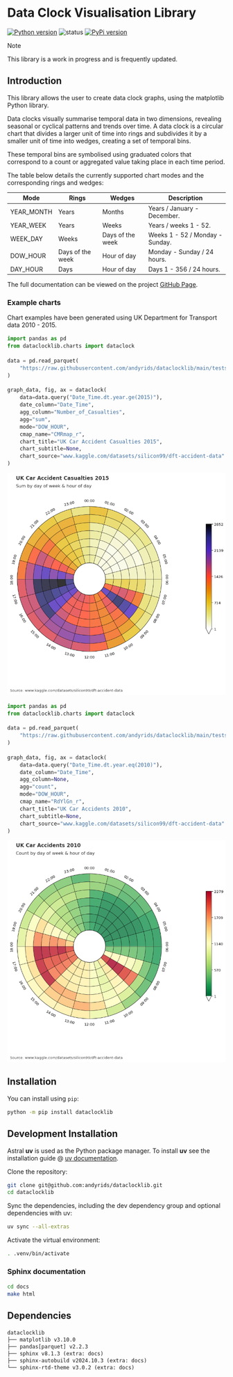 # Data Clock Visualisation Library

[![Python version](https://img.shields.io/badge/python-3.10+-blue.svg)](https://www.python.org/downloads/) ![status](https://img.shields.io/badge/status-maintained-yellow.svg) [![PyPi version](https://img.shields.io/pypi/v/dataclocklib.svg)](https://pypi.python.org/pypi/dataclocklib/)

>[!NOTE]
> This library is a work in progress and is frequently updated.

## Introduction

This library allows the user to create data clock graphs, using the matplotlib Python library.

Data clocks visually summarise temporal data in two dimensions, revealing seasonal or cyclical patterns and trends over time. A data clock is a circular chart that divides a larger unit of time into rings and subdivides it by a smaller unit of time into wedges, creating a set of temporal bins.

These temporal bins are symbolised using graduated colors that correspond to a count or aggregated value taking place in each time period.

The table below details the currently supported chart modes and the corresponding rings and wedges:

| Mode       | Rings            | Wedges           | Description                       |
|------------|------------------|------------------|-----------------------------------|
| YEAR_MONTH | Years            | Months           | Years / January - December.       |
| YEAR_WEEK  | Years            | Weeks            | Years / weeks 1 - 52.             |
| WEEK_DAY   | Weeks            | Days of the week | Weeks 1 - 52 / Monday - Sunday.   |
| DOW_HOUR   | Days of the week | Hour of day      | Monday - Sunday / 24 hours.       |
| DAY_HOUR   | Days             | Hour of day      | Days 1 - 356 / 24 hours.          |

The full documentation can be viewed on the project [GitHub Page](https://andyrids.github.io/dataclocklib/).

### Example charts

Chart examples have been generated using UK Department for Transport data 2010 - 2015.

```python
import pandas as pd
from dataclocklib.charts import dataclock

data = pd.read_parquet(
    "https://raw.githubusercontent.com/andyrids/dataclocklib/main/tests/data/traffic_data.parquet.gzip"
)

graph_data, fig, ax = dataclock(
    data=data.query("Date_Time.dt.year.ge(2015)"),
    date_column="Date_Time",
    agg_column="Number_of_Casualties",
    agg="sum",
    mode="DOW_HOUR",
    cmap_name="CMRmap_r",
    chart_title="UK Car Accident Casualties 2015",
    chart_subtitle=None,
    chart_source="www.kaggle.com/datasets/silicon99/dft-accident-data"
)
```

![Data clock chart](https://raw.githubusercontent.com/andyrids/dataclocklib/main/docs/source/_static/images/sphinx_index_chart_1.png)

```python
import pandas as pd
from dataclocklib.charts import dataclock

data = pd.read_parquet(
    "https://raw.githubusercontent.com/andyrids/dataclocklib/main/tests/data/traffic_data.parquet.gzip"
)

graph_data, fig, ax = dataclock(
    data=data.query("Date_Time.dt.year.eq(2010)"),
    date_column="Date_Time",
    agg_column=None,
    agg="count",
    mode="DOW_HOUR",
    cmap_name="RdYlGn_r",
    chart_title="UK Car Accidents 2010",
    chart_subtitle=None,
    chart_source="www.kaggle.com/datasets/silicon99/dft-accident-data"
)
```

![Data clock chart](https://raw.githubusercontent.com/andyrids/dataclocklib/main/docs/source/_static/images/sphinx_index_chart_2.png)

## Installation

You can install using `pip`:

```bash
python -m pip install dataclocklib
```

## Development Installation

Astral **uv** is used as the Python package manager. To install **uv** see the installation
guide @ [uv documentation](https://docs.astral.sh/uv/getting-started/installation/).

Clone the repository:

```bash
git clone git@github.com:andyrids/dataclocklib.git
cd dataclocklib
```

Sync the dependencies, including the dev dependency group and optional dependencies with uv:

```bash
uv sync --all-extras
```

Activate the virtual environment:

```bash
. .venv/bin/activate
```

### Sphinx documentation

```bash
cd docs
make html
```

## Dependencies

```text
dataclocklib
├── matplotlib v3.10.0
├── pandas[parquet] v2.2.3
├── sphinx v8.1.3 (extra: docs)
├── sphinx-autobuild v2024.10.3 (extra: docs)
└── sphinx-rtd-theme v3.0.2 (extra: docs)
```
